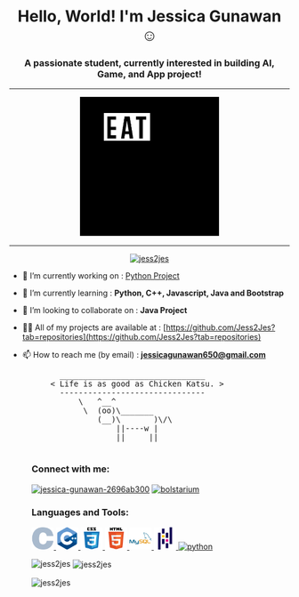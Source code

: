 <h1 align="center">Hello, World! I'm Jessica Gunawan ☺️</h1>
<h3 align="center">A passionate student, currently interested in building AI, Game, and App project!</h3>
<hr>
<div align="center">
<img src="https://github.com/Jess2Jes/Jess2Jes/blob/main/giphy.webp" alt="repeatcycle" width="250" height="250" />
<hr>
</div>
<p align="center"> <a href="https://github.com/ryo-ma/github-profile-trophy"><img src="https://github-profile-trophy.vercel.app/?username=jess2jes" alt="jess2jes" /></a> </p>


- 🔭 I’m currently working on : [Python Project](https://github.com/Jess2Jes/Virtual-Pet-Game)

- 🌱 I’m currently learning : **Python, C++, Javascript, Java and Bootstrap**

- 👯 I’m looking to collaborate on : **Java Project**

- 👨‍💻 All of my projects are available at : [https://github.com/Jess2Jes?tab=repositories](https://github.com/Jess2Jes?tab=repositories)

- 📫 How to reach me (by email) : **jessicagunawan650@gmail.com**

<figure>
  <pre role="img" aria-label="ASCII COW">
      _______________________________
    &lt; Life is as good as Chicken Katsu. &gt;
      -------------------------------
          \   ^__^
           \  (oo)\_______
              (__)\       )\/\
                  ||----w |
                  ||     ||
  </pre>
  <figcaption id="cow-caption">

<h3 align="left">Connect with me:</h3>
<p align="left">
<a href="https://linkedin.com/in/jessica-gunawan-2696ab300" target="blank"><img align="center" src="https://raw.githubusercontent.com/rahuldkjain/github-profile-readme-generator/master/src/images/icons/Social/linked-in-alt.svg" alt="jessica-gunawan-2696ab300" height="30" width="40" /></a>
<a href="https://www.leetcode.com/bolstarium" target="blank"><img align="center" src="https://raw.githubusercontent.com/rahuldkjain/github-profile-readme-generator/master/src/images/icons/Social/leet-code.svg" alt="bolstarium" height="30" width="40" /></a>
</p>

<h3 align="left">Languages and Tools:</h3>
<p align="left"> <a href="https://www.cprogramming.com/" target="_blank" rel="noreferrer"> <img src="https://raw.githubusercontent.com/devicons/devicon/master/icons/c/c-original.svg" alt="c" width="40" height="40"/> </a> <a href="https://www.w3schools.com/cpp/" target="_blank" rel="noreferrer"> <img src="https://raw.githubusercontent.com/devicons/devicon/master/icons/cplusplus/cplusplus-original.svg" alt="cplusplus" width="40" height="40"/> </a> <a href="https://www.w3schools.com/css/" target="_blank" rel="noreferrer"> <img src="https://raw.githubusercontent.com/devicons/devicon/master/icons/css3/css3-original-wordmark.svg" alt="css3" width="40" height="40"/> </a> <a href="https://www.w3.org/html/" target="_blank" rel="noreferrer"> <img src="https://raw.githubusercontent.com/devicons/devicon/master/icons/html5/html5-original-wordmark.svg" alt="html5" width="40" height="40"/> </a> <a href="https://www.mysql.com/" target="_blank" rel="noreferrer"> <img src="https://raw.githubusercontent.com/devicons/devicon/master/icons/mysql/mysql-original-wordmark.svg" alt="mysql" width="40" height="40"/> </a> <a href="https://pandas.pydata.org/" target="_blank" rel="noreferrer"> <img src="https://raw.githubusercontent.com/devicons/devicon/2ae2a900d2f041da66e950e4d48052658d850630/icons/pandas/pandas-original.svg" alt="pandas" width="40" height="40"/> </a> <a href="https://www.python.org" target="_blank" rel="noreferrer"> <img src="https://gifdb.com/images/high/python-programming-language-logo-qub1edyv8mfseof5.gif" alt="python" width="40" height="40"/> </a> </p>

<p><img align="left" src="https://github-readme-stats.vercel.app/api/top-langs?username=jess2jes&show_icons=true&locale=en&layout=compact" alt="jess2jes" /></p>

<p>&nbsp;<img align="center" src="https://github-readme-stats.vercel.app/api?username=jess2jes&show_icons=true&locale=en" alt="jess2jes" /></p>

<p><img align="center" src="https://github-readme-streak-stats.herokuapp.com/?user=jess2jes&" alt="jess2jes" /></p>

